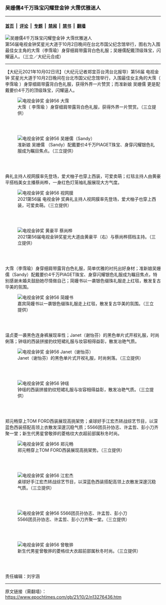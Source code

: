 ### 吴姗儒4千万珠宝闪耀登金钟 大霈优雅迷人

---

#### [首页](../../../..?n13276436) &nbsp;|&nbsp; [评论](../../../../../epoch-comment?n13276436) &nbsp;|&nbsp; [专题](../../../../../epoch-special?n13276436) &nbsp;|&nbsp; [禁闻](../../../../../epoch-news?n13276436) &nbsp;|&nbsp; [禁书](../../../../../books?n13276436) &nbsp;|&nbsp; [翻墙](https://github.com/gfw-breaker/nogfw/blob/master/README.md?n13276436)


<div><img alt="吴姗儒4千万珠宝闪耀登金钟 大霈优雅迷人" class="attachment-djy_600_400 size-djy_600_400 wp-post-image" src="https://i.epochtimes.com/assets/uploads/2021/10/id13276478-2110020749231487-600x400.jpg"/>
<div class="caption">
 第56届电视金钟奖星光大道于10月2日晚间在台北市国父纪念馆举行，图右为入围最佳女主角的大霈（李霈瑜）身穿细肩带露背白色礼服；吴姗儒配戴顶级珠宝，闪耀逼人。（三立／大纪元合成）
</div></div><hr/><div class="post_content" id="artbody" itemprop="articleBody">
 <!-- article content begin -->
 <p>
  【大纪元2021年10月02日讯】（大纪元记者郑宜芬台湾台北报导）第56届
  <ok href="https://www.epochtimes.com/gb/tag/%E7%94%B5%E8%A7%86%E9%87%91%E9%92%9F.html">
   电视金钟
  </ok>
  奖星光大道于10月2日晚间在台北市国父纪念馆举行，入围最佳女主角的大霈（
  <ok href="https://www.epochtimes.com/gb/tag/%E6%9D%8E%E9%9C%88%E7%91%9C.html">
   李霈瑜
  </ok>
  ）身穿细肩带露背白色礼服，获得外界一片赞赏；而准新娘
  <ok href="https://www.epochtimes.com/gb/tag/%E5%90%B4%E5%A7%97%E5%84%92.html">
   吴姗儒
  </ok>
  更是配戴要价4千万的顶级珠宝，闪耀逼人。
 </p>
 <figure aria-describedby="caption-attachment-13276704" class="wp-caption aligncenter" id="attachment_13276704" style="width: 450px">
  <ok href="https://i.epochtimes.com/assets/uploads/2021/10/id13276704-2110020930472560.jpg" target="_blank">
   <img alt="电视金钟奖 金钟56 大霈" class="size-large wp-image-13276704" src="https://i.epochtimes.com/assets/uploads/2021/10/id13276704-2110020930472560.jpg" title="电视金钟奖 金钟56 大霈"/>
  </ok>
  <br/><figcaption class="wp-caption-text" id="caption-attachment-13276704">
   大霈（
   <ok href="https://www.epochtimes.com/gb/tag/%E6%9D%8E%E9%9C%88%E7%91%9C.html">
    李霈瑜
   </ok>
   ）身穿细肩带露背白色礼服，获得外界一片赞赏。（三立提供）
  </figcaption><br/>
 </figure><br/>
 <figure aria-describedby="caption-attachment-13276586" class="wp-caption aligncenter" id="attachment_13276586" style="width: 450px">
  <ok href="https://i.epochtimes.com/assets/uploads/2021/10/id13276586-2110020846172560.jpg" target="_blank">
   <img alt="电视金钟奖 金钟56 吴姗儒（Sandy）" class="size-large wp-image-13276586" src="https://i.epochtimes.com/assets/uploads/2021/10/id13276586-2110020846172560.jpg" title="电视金钟奖 金钟56 吴姗儒（Sandy）"/>
  </ok>
  <br/><figcaption class="wp-caption-text" id="caption-attachment-13276586">
   准新娘
   <ok href="https://www.epochtimes.com/gb/tag/%E5%90%B4%E5%A7%97%E5%84%92.html">
    吴姗儒
   </ok>
   （Sandy）配戴要价4千万PIAGET珠宝、身穿闪耀银色礼服成为瞩目焦点。（三立提供）
  </figcaption><br/>
 </figure><br/>
 <p>
  典礼主持人视网膜率先登场，爱犬柚子也穿上西装，可爱卖萌；红毯主持人由黄豪平搭档美女主播蔡尚桦，一身红色灯笼袖礼服展现大方气度。
 </p>
 <figure aria-describedby="caption-attachment-13276659" class="wp-caption aligncenter" id="attachment_13276659" style="width: 450px">
  <ok href="https://i.epochtimes.com/assets/uploads/2021/10/id13276659-2110020912212560.jpg" target="_blank">
   <img alt="电视金钟奖 金钟56 视网膜" class="size-large wp-image-13276659" src="https://i.epochtimes.com/assets/uploads/2021/10/id13276659-2110020912212560.jpg" title="电视金钟奖 金钟56 视网膜"/>
  </ok>
  <br/><figcaption class="wp-caption-text" id="caption-attachment-13276659">
   2021第56届
   <ok href="https://www.epochtimes.com/gb/tag/%E7%94%B5%E8%A7%86%E9%87%91%E9%92%9F.html">
    电视金钟
   </ok>
   奖典礼主持人视网膜率先登场，爱犬柚子也穿上西装，可爱卖萌。（三立提供）
  </figcaption><br/>
 </figure><br/>
 <figure aria-describedby="caption-attachment-13276536" class="wp-caption aligncenter" id="attachment_13276536" style="width: 450px">
  <ok href="https://i.epochtimes.com/assets/uploads/2021/10/id13276536-2110020709371487.jpg" target="_blank">
   <img alt="电视金钟奖 黄豪平 蔡尚桦" class="size-large wp-image-13276536" src="https://i.epochtimes.com/assets/uploads/2021/10/id13276536-2110020709371487.jpg" title="电视金钟奖 黄豪平 蔡尚桦"/>
  </ok>
  <br/><figcaption class="wp-caption-text" id="caption-attachment-13276536">
   2021第56届电视金钟奖星光大道由黄豪平（右）与蔡尚桦搭档主持。（三立提供）
  </figcaption><br/>
 </figure><br/>
 <p>
  大霈（李霈瑜）身穿细肩带露背白色礼服，简单优雅的衬托出好身材；准新娘吴姗儒（Sandy）配戴要价4千万PIAGET珠宝、身穿闪耀银色礼服成为瞩目焦点，特别感谢未婚夫鼓励她尽情做自己；简嫚书以一袭银色缀珠礼服走上红毯，散发复古华美的氛围。
 </p>
 <figure aria-describedby="caption-attachment-13276538" class="wp-caption aligncenter" id="attachment_13276538" style="width: 450px">
  <ok href="https://i.epochtimes.com/assets/uploads/2021/10/id13276538-2110020813422560.jpg" target="_blank">
   <img alt="电视金钟奖 金钟56 简嫚书" class="size-large wp-image-13276538" src="https://i.epochtimes.com/assets/uploads/2021/10/id13276538-2110020813422560.jpg" title="电视金钟奖 金钟56 简嫚书"/>
  </ok>
  <br/><figcaption class="wp-caption-text" id="caption-attachment-13276538">
   嘉宾简嫚书以一袭银色缀珠礼服走上红毯，散发复古华美的氛围。（三立提供）
  </figcaption><br/>
 </figure><br/>
 <p>
  温贞菱一袭黑色连身裤展现率性；Janet（谢怡芬）的黑色单片式开衩礼服，时尚俐落；钟瑶的西装拼接豹纹短裙礼服与妆容相得益彰，散发冶艳气质。
 </p>
 <figure aria-describedby="caption-attachment-13276590" class="wp-caption aligncenter" id="attachment_13276590" style="width: 450px">
  <ok href="https://i.epochtimes.com/assets/uploads/2021/10/id13276590-2110020843052560.jpg" target="_blank">
   <img alt="电视金钟奖 金钟56 Janet（谢怡芬）" class="size-large wp-image-13276590" src="https://i.epochtimes.com/assets/uploads/2021/10/id13276590-2110020843052560.jpg" title="电视金钟奖 金钟56 Janet（谢怡芬）"/>
  </ok>
  <br/><figcaption class="wp-caption-text" id="caption-attachment-13276590">
   Janet（谢怡芬）的黑色单片式开衩礼服，时尚俐落。（三立提供）
  </figcaption><br/>
 </figure><br/>
 <figure aria-describedby="caption-attachment-13276546" class="wp-caption aligncenter" id="attachment_13276546" style="width: 450px">
  <ok href="https://i.epochtimes.com/assets/uploads/2021/10/id13276546-2110020813322560.jpg" target="_blank">
   <img alt="电视金钟奖 金钟56 钟瑶" class="size-large wp-image-13276546" src="https://i.epochtimes.com/assets/uploads/2021/10/id13276546-2110020813322560.jpg" title="电视金钟奖 金钟56 钟瑶"/>
  </ok>
  <br/><figcaption class="wp-caption-text" id="caption-attachment-13276546">
   钟瑶的西装拼接豹纹短裙礼服与妆容相得益彰，散发冶艳气质。（三立提供）
  </figcaption><br/>
 </figure><br/>
 <p>
  郑元畅穿上TOM FORD西装展现高挑架势；桌球好手江宏杰转战综艺节目，以深蓝色西装搭配高领上衣散发深邃沉稳气质；5566团员孙协志、许孟哲、彭小刀齐聚一堂；新生代男星曾敬骅的菱格纹大衣超前部属秋冬时尚。
 </p>
 <figure aria-describedby="caption-attachment-13276549" class="wp-caption aligncenter" id="attachment_13276549" style="width: 450px">
  <ok href="https://i.epochtimes.com/assets/uploads/2021/10/id13276549-2110020813292560.jpg" target="_blank">
   <img alt="电视金钟奖 金钟56 郑元畅" class="size-large wp-image-13276549" src="https://i.epochtimes.com/assets/uploads/2021/10/id13276549-2110020813292560.jpg" title="电视金钟奖 金钟56 郑元畅"/>
  </ok>
  <br/><figcaption class="wp-caption-text" id="caption-attachment-13276549">
   郑元畅穿上TOM FORD西装展现高挑架势。（三立提供）
  </figcaption><br/>
 </figure><br/>
 <figure aria-describedby="caption-attachment-13276551" class="wp-caption aligncenter" id="attachment_13276551" style="width: 450px">
  <ok href="https://i.epochtimes.com/assets/uploads/2021/10/id13276551-2110020813452560.jpg" target="_blank">
   <img alt="电视金钟奖 金钟56 江宏杰" class="size-large wp-image-13276551" src="https://i.epochtimes.com/assets/uploads/2021/10/id13276551-2110020813452560.jpg" title="电视金钟奖 金钟56 江宏杰"/>
  </ok>
  <br/><figcaption class="wp-caption-text" id="caption-attachment-13276551">
   桌球好手江宏杰转战综艺节目，以深蓝色西装搭配高领上衣散发深邃沉稳气质。（三立提供）
  </figcaption><br/>
 </figure><br/>
 <figure aria-describedby="caption-attachment-13276558" class="wp-caption aligncenter" id="attachment_13276558" style="width: 450px">
  <ok href="https://i.epochtimes.com/assets/uploads/2021/10/id13276558-2110020813352560.jpg" target="_blank">
   <img alt="电视金钟奖 金钟56 5566团员孙协志、许孟哲、彭小刀" class="size-large wp-image-13276558" src="https://i.epochtimes.com/assets/uploads/2021/10/id13276558-2110020813352560.jpg" title="电视金钟奖 金钟56 5566团员孙协志、许孟哲、彭小刀"/>
  </ok>
  <br/><figcaption class="wp-caption-text" id="caption-attachment-13276558">
   5566团员孙协志、许孟哲、彭小刀齐聚一堂。（三立提供）
  </figcaption><br/>
 </figure><br/>
 <figure aria-describedby="caption-attachment-13276591" class="wp-caption aligncenter" id="attachment_13276591" style="width: 450px">
  <ok href="https://i.epochtimes.com/assets/uploads/2021/10/id13276591-2110020843102560.jpg" target="_blank">
   <img alt="电视金钟奖 金钟56 曾敬骅" class="size-large wp-image-13276591" src="https://i.epochtimes.com/assets/uploads/2021/10/id13276591-2110020843102560.jpg" title="电视金钟奖 金钟56 曾敬骅"/>
  </ok>
  <br/><figcaption class="wp-caption-text" id="caption-attachment-13276591">
   新生代男星曾敬骅的菱格纹大衣超前部属秋冬时尚。（三立提供）
  </figcaption><br/>
 </figure><br/>
 <p>
  责任编辑：刘宇涵
 </p>
 <!-- article content end -->
 <div id="below_article_ad">
 </div>
</div>


---

原文链接（需翻墙）：https://www.epochtimes.com/gb/21/10/2/n13276436.htm